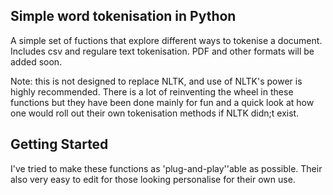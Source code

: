 ## Simple word tokenisation in Python

A simple set of fuctions that explore different ways to tokenise a document. Includes csv and regulare text tokenisation. PDF and other formats will be added soon. 

Note: this is not designed to replace NLTK, and use of NLTK's power is highly recommended. There is a lot of reinventing the wheel in these functions but they have been done mainly for fun and a quick look at how one would roll out their own tokenisation methods if NLTK didn;t exist. 

## Getting Started

I've tried to make these functions as 'plug-and-play''able as possible. Their also very easy to edit for those looking personalise for their own use. 
